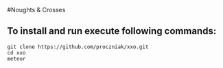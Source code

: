 #Noughts & Crosses

## To install and run execute following commands:
```
git clone https://github.com/proczniak/xxo.git
cd xxo
meteor
```
